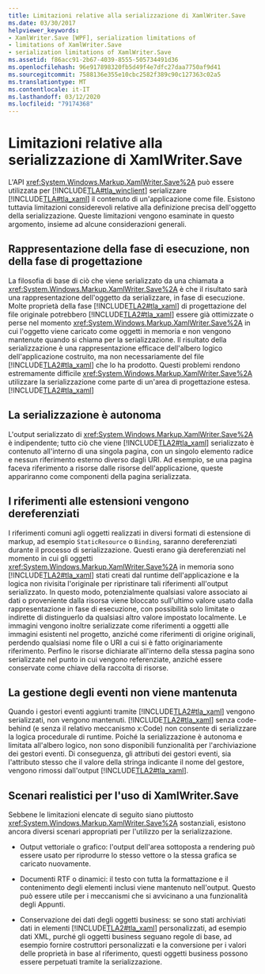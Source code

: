 ```yaml
---
title: Limitazioni relative alla serializzazione di XamlWriter.Save
ms.date: 03/30/2017
helpviewer_keywords:
- XamlWriter.Save [WPF], serialization limitations of
- limitations of XamlWriter.Save
- serialization limitations of XamlWriter.Save
ms.assetid: f86acc91-2b67-4039-8555-505734491d36
ms.openlocfilehash: 96e917898320fb5d49f4e7dfc27daa7750af9d41
ms.sourcegitcommit: 7588136e355e10cbc2582f389c90c127363c02a5
ms.translationtype: MT
ms.contentlocale: it-IT
ms.lasthandoff: 03/12/2020
ms.locfileid: "79174368"
---
```

# <a name="serialization-limitations-of-xamlwritersave"></a>Limitazioni relative alla serializzazione di XamlWriter.Save
L'API <xref:System.Windows.Markup.XamlWriter.Save%2A> può essere utilizzata per [!INCLUDE[TLA#tla_winclient](../../../../includes/tlasharptla-winclient-md.md)] serializzare [!INCLUDE[TLA#tla_xaml](../../../../includes/tlasharptla-xaml-md.md)] il contenuto di un'applicazione come file. Esistono tuttavia limitazioni considerevoli relative alla definizione precisa dell'oggetto della serializzazione. Queste limitazioni vengono esaminate in questo argomento, insieme ad alcune considerazioni generali.  

<a name="Run_Time__Not_Design_Time_Representation"></a>
## <a name="run-time-not-design-time-representation"></a>Rappresentazione della fase di esecuzione, non della fase di progettazione  
 La filosofia di base di ciò che viene serializzato da una chiamata a <xref:System.Windows.Markup.XamlWriter.Save%2A> è che il risultato sarà una rappresentazione dell'oggetto da serializzare, in fase di esecuzione. Molte proprietà della fase [!INCLUDE[TLA2#tla_xaml](../../../../includes/tla2sharptla-xaml-md.md)] di progettazione del file originale potrebbero [!INCLUDE[TLA2#tla_xaml](../../../../includes/tla2sharptla-xaml-md.md)] essere già ottimizzate o perse nel momento <xref:System.Windows.Markup.XamlWriter.Save%2A> in cui l'oggetto viene caricato come oggetti in memoria e non vengono mantenute quando si chiama per la serializzazione. Il risultato della serializzazione è una rappresentazione efficace dell'albero logico dell'applicazione costruito, ma non necessariamente del file [!INCLUDE[TLA2#tla_xaml](../../../../includes/tla2sharptla-xaml-md.md)] che lo ha prodotto. Questi problemi rendono estremamente difficile <xref:System.Windows.Markup.XamlWriter.Save%2A> utilizzare la serializzazione come parte di un'area di progettazione estesa. [!INCLUDE[TLA2#tla_xaml](../../../../includes/tla2sharptla-xaml-md.md)]  
  
<a name="Serialization_is_Self_Contained"></a>
## <a name="serialization-is-self-contained"></a>La serializzazione è autonoma  
 L'output serializzato di <xref:System.Windows.Markup.XamlWriter.Save%2A> è indipendente; tutto ciò che viene [!INCLUDE[TLA2#tla_xaml](../../../../includes/tla2sharptla-xaml-md.md)] serializzato è contenuto all'interno di una singola pagina, con un singolo elemento radice e nessun riferimento esterno diverso dagli URI. Ad esempio, se una pagina faceva riferimento a risorse dalle risorse dell'applicazione, queste appariranno come componenti della pagina serializzata.  
  
<a name="Extension_References_are_Dereferenced"></a>
## <a name="extension-references-are-dereferenced"></a>I riferimenti alle estensioni vengono dereferenziati  
 I riferimenti comuni agli oggetti realizzati in diversi formati di estensione di markup, ad esempio `StaticResource` o `Binding`, saranno dereferenziati durante il processo di serializzazione. Questi erano già dereferenziati nel momento in cui gli oggetti <xref:System.Windows.Markup.XamlWriter.Save%2A> in memoria sono [!INCLUDE[TLA2#tla_xaml](../../../../includes/tla2sharptla-xaml-md.md)] stati creati dal runtime dell'applicazione e la logica non rivisita l'originale per ripristinare tali riferimenti all'output serializzato. In questo modo, potenzialmente qualsiasi valore associato ai dati o proveniente dalla risorsa viene bloccato sull'ultimo valore usato dalla rappresentazione in fase di esecuzione, con possibilità solo limitate o indirette di distinguerlo da qualsiasi altro valore impostato localmente. Le immagini vengono inoltre serializzate come riferimenti a oggetti alle immagini esistenti nel progetto, anziché come riferimenti di origine originali, perdendo qualsiasi nome file o URI a cui si è fatto originariamente riferimento. Perfino le risorse dichiarate all'interno della stessa pagina sono serializzate nel punto in cui vengono referenziate, anziché essere conservate come chiave della raccolta di risorse.  
  
<a name="Event_Handling_is_Not_Preserved"></a>
## <a name="event-handling-is-not-preserved"></a>La gestione degli eventi non viene mantenuta  
 Quando i gestori eventi aggiunti tramite [!INCLUDE[TLA2#tla_xaml](../../../../includes/tla2sharptla-xaml-md.md)] vengono serializzati, non vengono mantenuti. [!INCLUDE[TLA2#tla_xaml](../../../../includes/tla2sharptla-xaml-md.md)] senza code-behind (e senza il relativo meccanismo x:Code) non consente di serializzare la logica procedurale di runtime. Poiché la serializzazione è autonoma e limitata all'albero logico, non sono disponibili funzionalità per l'archiviazione dei gestori eventi. Di conseguenza, gli attributi dei gestori eventi, sia l'attributo stesso che il valore della stringa indicante il nome del gestore, vengono rimossi dall'output [!INCLUDE[TLA2#tla_xaml](../../../../includes/tla2sharptla-xaml-md.md)].  
  
<a name="Realistic_Scenarios_for_Use_of_XAMLWriter_Save"></a>
## <a name="realistic-scenarios-for-use-of-xamlwritersave"></a>Scenari realistici per l'uso di XamlWriter.Save  
 Sebbene le limitazioni elencate di seguito siano piuttosto <xref:System.Windows.Markup.XamlWriter.Save%2A> sostanziali, esistono ancora diversi scenari appropriati per l'utilizzo per la serializzazione.  
  
- Output vettoriale o grafico: l'output dell'area sottoposta a rendering può essere usato per riprodurre lo stesso vettore o la stessa grafica se caricato nuovamente.  
  
- Documenti RTF o dinamici: il testo con tutta la formattazione e il contenimento degli elementi inclusi viene mantenuto nell'output. Questo può essere utile per i meccanismi che si avvicinano a una funzionalità degli Appunti.  
  
- Conservazione dei dati degli oggetti business: se sono stati archiviati dati in elementi [!INCLUDE[TLA2#tla_xaml](../../../../includes/tla2sharptla-xaml-md.md)] personalizzati, ad esempio dati XML, purché gli oggetti business seguano regole di base, ad esempio fornire costruttori personalizzati e la conversione per i valori delle proprietà in base al riferimento, questi oggetti business possono essere perpetuati tramite la serializzazione.
